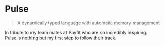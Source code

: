 # Pulse

> A dynamically typed language with automatic memory management

In tribute to my team mates at Payfit who are so incredibly inspiring. \
Pulse is nothing but my first step to follow their track.



